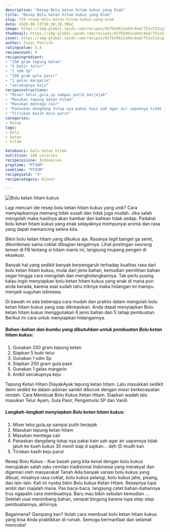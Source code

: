 ```yaml
---
description: "Resep Bolu ketan hitam kukus yang Enak"
title: "Resep Bolu ketan hitam kukus yang Enak"
slug: 729-resep-bolu-ketan-hitam-kukus-yang-enak
date: 2020-08-22T16:30:28.396Z
image: https://img-global.cpcdn.com/recipes/027b59612a94c9ad/751x532cq70/bolu-ketan-hitam-kukus-foto-resep-utama.jpg
thumbnail: https://img-global.cpcdn.com/recipes/027b59612a94c9ad/751x532cq70/bolu-ketan-hitam-kukus-foto-resep-utama.jpg
cover: https://img-global.cpcdn.com/recipes/027b59612a94c9ad/751x532cq70/bolu-ketan-hitam-kukus-foto-resep-utama.jpg
author: Isaac Patrick
ratingvalue: 3.4
reviewcount: 4
recipeingredient:
- "250 gram tepung ketan"
- "5 butir telur"
- "1 sdm Sp"
- "250 gram gula pasir"
- "1 gelas margarin"
- "secukupnya keju"
recipeinstructions:
- "Mixer telur,gula,sp sampai putih berjejak"
- "Masukan tepung ketan hitam"
- "Masukan mentega cair"
- "Panaskan dangdang tutup nya pakai kain yah agar air uapannya tidak jatuh ke kueh kukus 35 menit siap d sajikan... deh 😊 mudh kan"
- "Tiriskan kasih keju parut"
categories:
- Resep
tags:
- bolu
- ketan
- hitam

katakunci: bolu ketan hitam 
nutrition: 160 calories
recipecuisine: Indonesian
preptime: "PT36M"
cooktime: "PT43M"
recipeyield: "3"
recipecategory: Dinner

---
```



![Bolu ketan hitam kukus](https://img-global.cpcdn.com/recipes/027b59612a94c9ad/751x532cq70/bolu-ketan-hitam-kukus-foto-resep-utama.jpg)

Lagi mencari ide resep bolu ketan hitam kukus yang unik? Cara menyiapkannya memang tidak susah dan tidak juga mudah. Jika salah mengolah maka hasilnya akan hambar dan bahkan tidak sedap. Padahal bolu ketan hitam kukus yang enak selayaknya mempunyai aroma dan rasa yang dapat memancing selera kita.

Bikin bolu ketan hitam yang dikukus aja. Rasanya legit banget ga seret, dikombinasi sama coklat dibagian tengahnya. Lihat postingan seorang teman di FB tentang si hitam manis ini, langsung mupeng pengen di eksekusi.

Banyak hal yang sedikit banyak berpengaruh terhadap kualitas rasa dari bolu ketan hitam kukus, mulai dari jenis bahan, kemudian pemilihan bahan segar hingga cara mengolah dan menghidangkannya. Tak perlu pusing kalau ingin menyiapkan bolu ketan hitam kukus yang enak di mana pun anda berada, karena asal sudah tahu triknya maka hidangan ini mampu menjadi suguhan istimewa.


Di bawah ini ada beberapa cara mudah dan praktis dalam mengolah bolu ketan hitam kukus yang siap dikreasikan. Anda dapat menyiapkan Bolu ketan hitam kukus menggunakan 6 jenis bahan dan 5 tahap pembuatan. Berikut ini cara untuk menyiapkan hidangannya.

<!--inarticleads1-->

##### Bahan-bahan dan bumbu yang dibutuhkan untuk pembuatan Bolu ketan hitam kukus:

1. Gunakan 250 gram tepung ketan
1. Siapkan 5 butir telur
1. Gunakan 1 sdm Sp
1. Siapkan 250 gram gula pasir
1. Gunakan 1 gelas margarin
1. Ambil secukupnya keju


Tepung Ketan Hitam DiayakAyak tepung ketan hitam. Lalu masukkan sedikit demi sedikit ke dalam adonan sambil dikocok dengan mixer berkecepatan rendah. Cara Membuat Bolu Kukus Ketan Hitam. Siapkan wadah lalu masukan Telur Ayam, Gula Pasir, Pengemulsi SP dan Vanili. 

<!--inarticleads2-->

##### Langkah-langkah menyiapkan Bolu ketan hitam kukus:

1. Mixer telur,gula,sp sampai putih berjejak
1. Masukan tepung ketan hitam
1. Masukan mentega cair
1. Panaskan dangdang tutup nya pakai kain yah agar air uapannya tidak jatuh ke kueh kukus 35 menit siap d sajikan... deh 😊 mudh kan
1. Tiriskan kasih keju parut


Resep Bolu Kukus - Kue basah yang kita kenal dengan bolu kukus merupakan salah satu cemilan tradisional Indonesia yang merakyat dan digemari oleh masyarakat Tanah Ada banyak variasi bolu kukus yang dibuat, misalnya rasa coklat, bolu kukus pelangi, bolu kukus jahe, pisang, dan lain-lain. Kali ini nyoba bikin Bolu kukus Ketan Hitam. Resepnya lupa ambil dari majalah mana. Pas baca-baca, langsung catet bahan-bahannya trus ngapalin cara membuatnya. Baru mau bikin sebulan kemudian … Setelah usai menimbang bahan, sempat bingung karena lupa step-step pembuatannya, akhirnya. 

Bagaimana? Gampang kan? Itulah cara membuat bolu ketan hitam kukus yang bisa Anda praktikkan di rumah. Semoga bermanfaat dan selamat mencoba!
